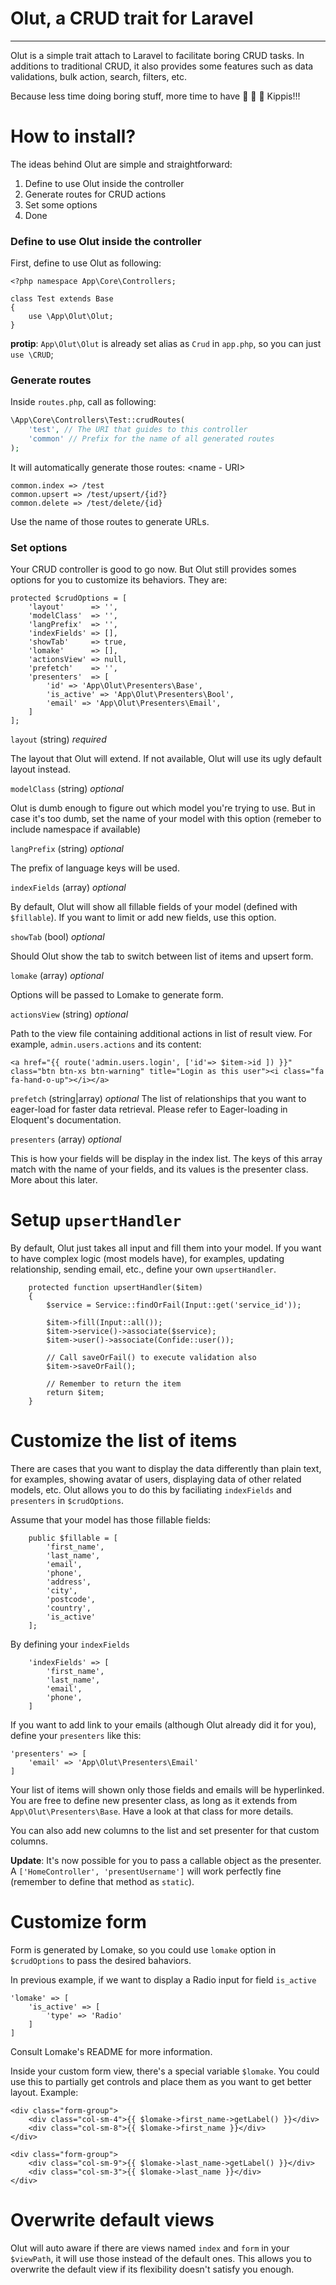 # Olut, a CRUD trait for Laravel
* * *

Olut is a simple trait attach to Laravel to facilitate boring CRUD tasks. In
 additions to traditional CRUD, it also provides some features such as data
 validations, bulk action, search, filters, etc.

Because less time doing boring stuff, more time to have
:beer: :beer: :beer: Kippis!!!

# How to install?
The ideas behind Olut are simple and straightforward:

1. Define to use Olut inside the controller
2. Generate routes for CRUD actions
3. Set some options
4. Done

### Define to use Olut inside the controller
First, define to use Olut as following:

```
<?php namespace App\Core\Controllers;

class Test extends Base
{
    use \App\Olut\Olut;
}
```

**protip**: `App\Olut\Olut` is already set alias as `Crud` in `app.php`, so you
 can just `use \CRUD`;


### Generate routes
Inside `routes.php`, call as following:

```php
\App\Core\Controllers\Test::crudRoutes(
    'test', // The URI that guides to this controller
    'common' // Prefix for the name of all generated routes
);
```

It will automatically generate those routes: <name - URI>
```
common.index => /test
common.upsert => /test/upsert/{id?}
common.delete => /test/delete/{id}
```

Use the name of those routes to generate URLs.

### Set options
Your CRUD controller is good to go now. But Olut still provides somes options
for you to customize its behaviors. They are:

```
protected $crudOptions = [
    'layout'      => '',
    'modelClass'  => '',
    'langPrefix'  => '',
    'indexFields' => [],
    'showTab'     => true,
    'lomake'      => [],
    'actionsView' => null,
    'prefetch'    => '',
    'presenters'  => [
        'id' => 'App\Olut\Presenters\Base',
        'is_active' => 'App\Olut\Presenters\Bool',
        'email' => 'App\Olut\Presenters\Email',
    ]
];
```
`layout` (string) *required*

The layout that Olut will extend. If not available, Olut will use its ugly
default layout instead.

`modelClass` (string) *optional*

Olut is dumb enough to figure out which model you're trying to use. But in case
it's too dumb, set the name of your model with this option (remeber to include
    namespace if available)

`langPrefix` (string) *optional*

The prefix of language keys will be used.

`indexFields` (array) *optional*

By default, Olut will show all fillable fields of your model (defined with
    `$fillable`). If you want to limit or add new fields, use this option.

`showTab` (bool) *optional*

Should Olut show the tab to switch between list of items and upsert form.

`lomake` (array) *optional*

Options will be passed to Lomake to generate form.

`actionsView` (string) *optional*

Path to the view file containing additional actions in list of result view. For
example, `admin.users.actions` and its content:

```
<a href="{{ route('admin.users.login', ['id'=> $item->id ]) }}" class="btn btn-xs btn-warning" title="Login as this user"><i class="fa fa-hand-o-up"></i></a>
```

`prefetch` (string|array) *optional*
The list of relationships that you want to eager-load for faster data retrieval.
Please refer to Eager-loading in Eloquent's documentation.

`presenters` (array) *optional*

This is how your fields will be display in the index list. The keys of this
 array match with the name of your fields, and its values is the presenter
 class. More about this later.

# Setup `upsertHandler`
By default, Olut just takes all input and fill them into your model. If you want
to have complex logic (most models have), for examples, updating relationship,
sending email, etc., define your own `upsertHandler`.

```
    protected function upsertHandler($item)
    {
        $service = Service::findOrFail(Input::get('service_id'));

        $item->fill(Input::all());
        $item->service()->associate($service);
        $item->user()->associate(Confide::user());

        // Call saveOrFail() to execute validation also
        $item->saveOrFail();

        // Remember to return the item
        return $item;
    }
```

# Customize the list of items
There are cases that you want to display the data differently than plain text,
for examples, showing avatar of users, displaying data of other related models,
    etc. Olut allows you to do this by faciliating `indexFields` and `presenters`
in `$crudOptions`.

Assume that your model has those fillable fields:
```
    public $fillable = [
        'first_name',
        'last_name',
        'email',
        'phone',
        'address',
        'city',
        'postcode',
        'country',
        'is_active'
    ];
```

By defining your `indexFields`
```
    'indexFields' => [
        'first_name',
        'last_name',
        'email',
        'phone',
    ]
```

If you want to add link to your emails (although Olut already did it for you),
define your `presenters` like this:
```
'presenters' => [
    'email' => 'App\Olut\Presenters\Email'
]
```

Your list of items will shown only those fields and emails will be hyperlinked.
You are free to define new presenter class, as long as it extends from
`App\Olut\Presenters\Base`. Have a look at that class for more details.

You can also add new columns to the list and set presenter for that custom
columns.

**Update**: It's now possible for you to pass a callable object as the presenter.
A `['HomeController', 'presentUsername']` will work perfectly fine (remember to
define that method as `static`).

# Customize form
Form is generated by Lomake, so you could use `lomake` option in `$crudOptions`
to pass the desired bahaviors.

In previous example, if we want to display a Radio input for field `is_active`
```
'lomake' => [
    'is_active' => [
        'type' => 'Radio'
    ]
]
```
Consult Lomake's README for more information.

Inside your custom form view, there's a special variable `$lomake`. You could
use this to partially get controls and place them as you want to get better
layout. Example:

```
<div class="form-group">
    <div class="col-sm-4">{{ $lomake->first_name->getLabel() }}</div>
    <div class="col-sm-8">{{ $lomake->first_name }}</div>
</div>

<div class="form-group">
    <div class="col-sm-9">{{ $lomake->last_name->getLabel() }}</div>
    <div class="col-sm-3">{{ $lomake->last_name }}</div>
</div>
```


# Overwrite default views
Olut will auto aware if there are views named `index` and `form` in your
`$viewPath`, it will use those instead of the default ones. This allows you
to overwrite the default view if its flexibility doesn't satisfy you enough.


